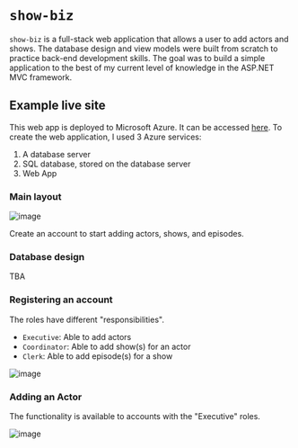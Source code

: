 # `show-biz`
`show-biz` is a full-stack web application that allows a user to add actors and shows. The database design and view models were built from scratch to practice back-end development skills. The goal was to build a simple application to the best of my current level of knowledge in the ASP.NET MVC framework.

## Example live site
This web app is deployed to Microsoft Azure. It can be accessed [here](https://show-biz.azurewebsites.net/). To create the web application, I used 3 Azure services:

1. A database server
2. SQL database, stored on the database server
3. Web App

### Main layout
![image](https://github.com/siusie/show-biz/assets/93149998/a339a80e-a649-48a0-a1f1-326e836b06ff)

Create an account to start adding actors, shows, and episodes.

### Database design
TBA

### Registering an account
The roles have different "responsibilities".

- `Executive`: Able to add actors
- `Coordinator`: Able to add show(s) for an actor
- `Clerk`: Able to add episode(s) for a show

![image](https://github.com/siusie/show-biz/assets/93149998/f446210c-0ee6-48bb-9254-adc44b5040d1)


### Adding an Actor
The functionality is available to accounts with the "Executive" roles.

![image](https://github.com/siusie/show-biz/assets/93149998/5b318435-2439-4c8d-a0cf-9bf6a902475e)

